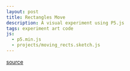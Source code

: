 ```yaml
---
layout: post
title: Rectangles Move
description: A visual experiment using P5.js
tags: experiment art code
js:
  - p5.min.js
  - projects/moving_rects.sketch.js
---
```


[source](/assets/js/projects/moving_rects.sketch.js)

<div id="sketch-container"></div>
